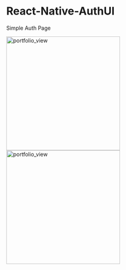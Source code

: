 # React-Native-AuthUI
Simple Auth Page


<img width="300" alt="portfolio_view" src="https://i.imgur.com/gRG1NGR.png">
<img width="300" alt="portfolio_view" src="https://i.imgur.com/eiZFRy3.png">
